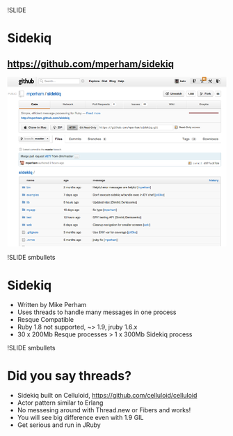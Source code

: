 !SLIDE
# Sidekiq
## https://github.com/mperham/sidekiq

![sidekiq](sidekiq.png)

!SLIDE smbullets
# Sidekiq

- Written by Mike Perham
- Uses threads to handle many messages in one process
- Resque Compatible
- Ruby 1.8 not supported, ~> 1.9, jruby 1.6.x
- 30 x 200Mb Resque processes > 1 x 300Mb Sidekiq process

!SLIDE smbullets
# Did you say threads?

- Sidekiq built on Celluloid, https://github.com/celluloid/celluloid
- Actor pattern similar to Erlang
- No messesing around with Thread.new or Fibers and works!
- You will see big difference even with 1.9 GIL
- Get serious and run in JRuby
